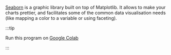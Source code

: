 [Seaborn](http://seaborn.pydata.org/) is a graphic library built on top of Matplotlib. It allows to make your charts prettier, and facilitates some of the common data visualisation needs (like mapping a color to a variable or using faceting).

:::tip

Run this program on <a href='https://colab.research.google.com/drive/1etduBUQsVHdW4OW5BI7HbqLLT1RH5QxY?usp=sharing'>Google Colab</a>

:::